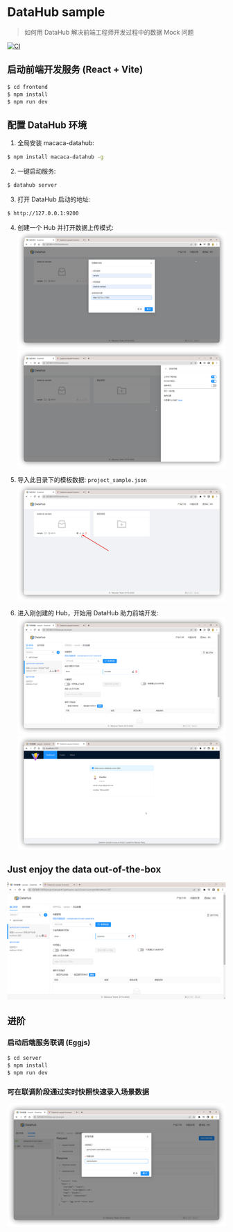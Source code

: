 # DataHub sample
> 如何用 DataHub 解决前端工程师开发过程中的数据 Mock 问题

[![CI][CI-image]][CI-url]

[CI-image]: https://github.com/snapre/datahub-sample/actions/workflows/contributors.yml/badge.svg
[CI-url]: https://github.com/snapre/datahub-sample/actions/workflows/contributors.yml

## 启动前端开发服务 (React + Vite)
```bash
$ cd frontend
$ npm install
$ npm run dev
```

## 配置 DataHub 环境

1. 全局安装 macaca-datahub:
```bash
$ npm install macaca-datahub -g
```

2. 一键启动服务:
```bash
$ datahub server
```

3. 打开 DataHub 启动的地址:
```bash
$ http://127.0.0.1:9200
```

4. 创建一个 Hub 并打开数据上传模式:
![创建 Hub](./docs/public/datahub-create-hub.png)
![打开数据上传模式](./docs/public/open-upload-button.png)

5. 导入此目录下的模板数据: `project_sample.json`
![导入模板数据](./docs/public/upload-data.png)

6. 进入刚创建的 Hub，开始用 DataHub 助力前端开发:
![Dashboard](./docs/public/main.png)
![Frontend Dev](./docs/public/frontend-dev.png)

## Just enjoy the data out-of-the-box

![Demo](./docs/public/demo.gif)

## 进阶

### 启动后端服务联调 (Eggjs)
```bash
$ cd server
$ npm install
$ npm run dev
```

### 可在联调阶段通过实时快照快速录入场景数据
![Snapshot Import](./docs/public/snapshot-import.png)